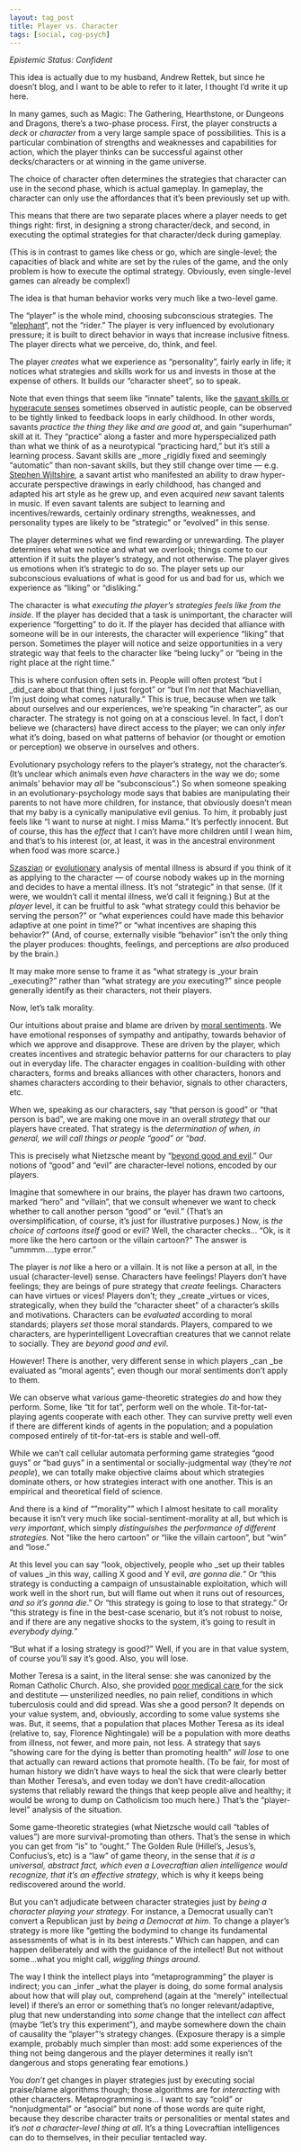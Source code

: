 ```yaml
---
layout: tag_post
title: Player vs. Character
tags: [social, cog-psych]
---
```


_Epistemic Status: Confident_

This idea is actually due to my husband, Andrew Rettek, but since he doesn’t blog, and I want to be able to refer to it later, I thought I’d write it up here.

In many games, such as Magic: The Gathering, Hearthstone, or Dungeons and Dragons, there’s a two-phase process. First, the player constructs a _deck_ or _character_ from a very large sample space of possibilities.  This is a particular combination of strengths and weaknesses and capabilities for action, which the player thinks can be successful against other decks/characters or at winning in the game universe.

The choice of character often determines the strategies that character can use in the second phase, which is actual gameplay.  In gameplay, the character can only use the affordances that it’s been previously set up with.

This means that there are two separate places where a player needs to get things right: first, in designing a strong character/deck, and second, in executing the optimal strategies for that character/deck during gameplay.

(This is in contrast to games like chess or go, which are single-level; the capacities of black and white are set by the rules of the game, and the only problem is how to execute the optimal strategy. Obviously, even single-level games can already be complex!)

The idea is that human behavior works very much like a two-level game.

The “player” is the whole mind, choosing subconscious strategies.  The “[elephant](https://en.wikipedia.org/wiki/The_Happiness_Hypothesis)“, not the “rider.”  The player is very influenced by evolutionary pressure; it is built to direct behavior in ways that increase inclusive fitness.  The player directs what we perceive, do, think, and feel.

The player _creates_ what we experience as “personality”, fairly early in life; it notices what strategies and skills work for us and invests in those at the expense of others.  It builds our “character sheet”, so to speak.

Note that even things that seem like “innate” talents, like the [savant skills or hyperacute senses](https://www.researchgate.net/profile/Isabelle_Soulieres/publication/7321285_Enhanced_Perceptual_Functioning_in_Autism_An_Update_and_Eight_Principles_of_Autistic_Perception/links/02bfe510fe89e400d7000000/Enhanced-Perceptual-Functioning-in-Autism-An-Update-and-Eight-Principles-of-Autistic-Perception.pdf) sometimes observed in autistic people, can be observed to be tightly linked to feedback loops in early childhood. In other words, savants _practice the thing they like and are good at_, and gain “superhuman” skill at it.  They “practice” along a faster and more hyperspecialized path than what we think of as a neurotypical “practicing hard,” but it’s still a learning process.  Savant skills are _more _rigidly fixed and seemingly “automatic” than non-savant skills, but they still change over time — e.g. [Stephen Wiltshire](https://www.stephenwiltshire.co.uk/), a savant artist who manifested an ability to draw hyper-accurate perspective drawings in early childhood, has changed and adapted his art style as he grew up, and even acquired _new_ savant talents in music.  If even savant talents are subject to learning and incentives/rewards, certainly ordinary strengths, weaknesses, and personality types are likely to be “strategic” or “evolved” in this sense.

The player determines what we find rewarding or unrewarding.  The player determines what we notice and what we overlook; things come to our attention if it suits the player’s strategy, and not otherwise.  The player gives us emotions when it’s strategic to do so.  The player sets up our subconscious evaluations of what is good for us and bad for us, which we experience as “liking” or “disliking.”

The character is what _executing the player’s strategies feels like from the inside_.  If the player has decided that a task is unimportant, the character will experience “forgetting” to do it.  If the player has decided that alliance with someone will be in our interests, the character will experience “liking” that person.  Sometimes the player will notice and seize opportunities in a very strategic way that feels to the character like “being lucky” or “being in the right place at the right time.”

This is where confusion often sets in. People will often protest “but I _did_care about that thing, I just forgot” or “but I’m _not_ that Machiavellian, I’m just doing what comes naturally.”  This is true, because when we talk about ourselves and our experiences, we’re speaking “in character”, as our character.  The strategy is not going on at a conscious level. In fact, I don’t believe we (characters) have direct access to the player; we can only _infer_ what it’s doing, based on what patterns of behavior (or thought or emotion or perception) we observe in ourselves and others.

Evolutionary psychology refers to the player’s strategy, not the character’s. (It’s unclear which animals even _have_ characters in the way we do; some animals’ behavior may _all_ be “subconscious”.)  So when someone speaking in an evolutionary-psychology mode says that babies are manipulating their parents to not have more children, for instance, that obviously doesn’t mean that my baby is a cynically manipulative evil genius.  To him, it probably just feels like “I want to nurse at night. I miss Mama.”  It’s perfectly innocent. But of course, this has the _effect_ that I can’t have more children until I wean him, and that’s to his interest (or, at least, it was in the ancestral environment when food was more scarce.)

[Szaszian](https://en.wikipedia.org/wiki/Thomas_Szasz) or [evolutionary](http://slatestarcodex.com/2018/12/03/book-review-evolutionary-psychopathology/) analysis of mental illness is absurd if you think of it as applying to the character — of course nobody wakes up in the morning and decides to have a mental illness. It’s not “strategic” in that sense. (If it were, we wouldn’t call it mental illness, we’d call it feigning.)  But at the _player_ level, it can be fruitful to ask “what strategy could this behavior be serving the person?” or “what experiences could have made this behavior adaptive at one point in time?” or “what incentives are shaping this behavior?”  (And, of course, externally visible “behavior” isn’t the only thing the player produces: thoughts, feelings, and perceptions are _also_ produced by the brain.)

It may make more sense to frame it as “what strategy is _your brain _executing?” rather than “what strategy are _you_ executing?” since people generally identify as their characters, not their players.

Now, let’s talk morality.

Our intuitions about praise and blame are driven by [moral sentiments](https://oll.libertyfund.org/titles/smith-the-theory-of-moral-sentiments-and-on-the-origins-of-languages-stewart-ed). We have emotional responses of sympathy and antipathy, towards behavior of which we approve and disapprove. These are driven by the player, which creates incentives and strategic behavior patterns for our characters to play out in everyday life.  The character engages in coalition-building with other characters, forms and breaks alliances with other characters, honors and shames characters according to their behavior, signals to other characters, etc.

When we, speaking as our characters, say “that person is good” or “that person is bad”, we are making one move in an overall _strategy_ that our players have created.  That strategy is the _determination of when, in general, we will call things or people “good” or “bad_.

This is precisely what Nietzsche meant by “[beyond good and evil](https://www.gutenberg.org/files/4363/4363-h/4363-h.htm).”  Our notions of “good” and “evil” are character-level notions, encoded by our players.

Imagine that somewhere in our brains, the player has drawn two cartoons, marked “hero” and “villain”, that we consult whenever we want to check whether to call another person “good” or “evil.” (That’s an oversimplification, of course, it’s just for illustrative purposes.)  Now, is _the choice of cartoons itself_ good or evil?  Well, the character checks… “Ok, is it more like the hero cartoon or the villain cartoon?”  The answer is “ummmm….type error.”

The player is _not_ like a hero or a villain. It is not like a person at all, in the usual (character-level) sense. Characters have feelings! Players don’t have feelings; they are beings of pure strategy that _create_ feelings.  Characters can have virtues or vices! Players don’t; they _create _virtues or vices, strategically, when they build the “character sheet” of a character’s skills and motivations.  Characters can be _evaluated_ according to moral standards; players _set_ those moral standards.  Players, compared to we characters, are hyperintelligent Lovecraftian creatures that we cannot relate to socially.  They are _beyond good and evil_.

However! There is another, very different sense in which players _can _be evaluated as “moral agents”, even though our moral sentiments don’t apply to them.

We can observe what various game-theoretic strategies _do_ and how they perform.  Some, like “tit for tat”, perform well on the whole.  Tit-for-tat-playing agents cooperate with each other. They can survive pretty well even if there are different kinds of agents in the population; and a population composed entirely of tit-for-tat-ers is stable and well-off.

While we can’t call cellular automata performing game strategies “good guys” or “bad guys” in a sentimental or socially-judgmental way (they’re _not people_), we can totally make objective claims about which strategies dominate others, or how strategies interact with one another. This is an empirical and theoretical field of science.

And there is a kind of “”morality”” which I almost hesitate to call morality because it isn’t very much like social-sentiment-morality at all, but which is _very important_, which simply _distinguishes the performance of different strategies._  Not “like the hero cartoon” or “like the villain cartoon”, but “win” and “lose.”

At this level you can say “look, objectively, people who _set up their tables of values _in this way, calling X good and Y evil, _are gonna die._”  Or “this strategy is conducting a campaign of unsustainable exploitation, which will work well in the short run, but will flame out when it runs out of resources, _and so it’s gonna die_.”  Or “this strategy is going to lose to that strategy.”  Or “this strategy is fine in the best-case scenario, but it’s not robust to noise, and if there are any negative shocks to the system, it’s going to result in _everybody dying._”

“But what if a losing strategy is good?” Well, if you are in that value system, of course you’ll say it’s good.  Also, you will lose.

Mother Teresa is a saint, in the literal sense: she was canonized by the Roman Catholic Church. Also, she provided [poor medical care ](https://en.wikipedia.org/wiki/Criticism_of_Mother_Teresa)for the sick and destitute — unsterilized needles, no pain relief, conditions in which tuberculosis could and did spread.  Was she a good person? It depends on your value system, and, obviously, according to some value systems she was.  But, it seems, that a population that places Mother Teresa as its ideal (relative to, say, Florence Nightingale) will be a population with more deaths from illness, not fewer, and more pain, not less.  A strategy that says “showing care for the dying is better than promoting health” _will lose_ to one that actually can reward actions that promote health.  (To be fair, for most of human history we didn’t have ways to heal the sick that were clearly better than Mother Teresa’s, and even today we don’t have credit-allocation systems that reliably reward the things that keep people alive and healthy; it would be wrong to dump on Catholicism too much here.)  That’s the “player-level” analysis of the situation.

Some game-theoretic strategies (what Nietzsche would call “tables of values”) are more survival-promoting than others.  That’s the sense in which you can get from “is” to “ought.”  The Golden Rule (Hillel’s, Jesus’s, Confucius’s, etc) is a “law” of game theory, in the sense that _it is a universal, abstract fact, which even a Lovecraftian alien intelligence would recognize, that it’s an effective strategy_, which is why it keeps being rediscovered around the world.

But you can’t adjudicate between character strategies just by _being a character playing your strategy_.  For instance, a Democrat usually can’t convert a Republican just by _being a Democrat at him_. To change a player’s strategy is more like “getting the bodymind to change its fundamental assessments of what is in its best interests.”  Which can happen, and can happen deliberately and with the guidance of the intellect! But not without some…what you might call, _wiggling things around_.

The way I think the intellect plays into “metaprogramming” the player is indirect; you can _infer _what the player is doing, do some formal analysis about how that will play out, comprehend (again at the “merely” intellectual level) if there’s an error or something that’s no longer relevant/adaptive, plug that new understanding into _some_ change that the intellect _can_ affect (maybe “let’s try this experiment”), and maybe somewhere down the chain of causality the “player”‘s strategy changes. (Exposure therapy is a simple example, probably much simpler than most: add some experiences of the thing not being dangerous and the player determines it really isn’t dangerous and stops generating fear emotions.)

You _don’t_ get changes in player strategies just by executing social praise/blame algorithms though; those algorithms are for _interacting_ with other characters.  Metaprogramming is… I want to say “cold” or “nonjudgmental” or “asocial” but none of those words are quite right, because they describe character traits or personalities or mental states and it’s _not a character-level thing at all_.  It’s a thing Lovecraftian intelligences can do to themselves, in their peculiar tentacled way.
